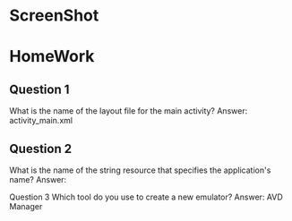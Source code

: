# ScreenShot





# HomeWork

## Question 1
What is the name of the layout file for the main activity?
Answer: activity_main.xml

## Question 2
What is the name of the string resource that specifies the application's name?
Answer: 

Question 3
Which tool do you use to create a new emulator?
Answer: AVD Manager
